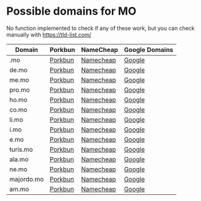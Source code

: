 # Possible domains for MO

No function implemented to check if any of these work, but you can check manually with https://tld-list.com/

| Domain | Porkbun | NameCheap | Google Domains |
|---|---|---|---|
| .mo | [Porkbun](https://porkbun.com/checkout/search?prb=e814663da1&tlds=&idnLanguage=&search=search&q=.mo) | [Namecheap](https://www.namecheap.com/domains/registration/results/?domain=.mo) | [Google](https://domains.google.com/registrar/search?searchTerm=.mo) |
| de.mo | [Porkbun](https://porkbun.com/checkout/search?prb=e814663da1&tlds=&idnLanguage=&search=search&q=de.mo) | [Namecheap](https://www.namecheap.com/domains/registration/results/?domain=de.mo) | [Google](https://domains.google.com/registrar/search?searchTerm=de.mo) |
| me.mo | [Porkbun](https://porkbun.com/checkout/search?prb=e814663da1&tlds=&idnLanguage=&search=search&q=me.mo) | [Namecheap](https://www.namecheap.com/domains/registration/results/?domain=me.mo) | [Google](https://domains.google.com/registrar/search?searchTerm=me.mo) |
| pro.mo | [Porkbun](https://porkbun.com/checkout/search?prb=e814663da1&tlds=&idnLanguage=&search=search&q=pro.mo) | [Namecheap](https://www.namecheap.com/domains/registration/results/?domain=pro.mo) | [Google](https://domains.google.com/registrar/search?searchTerm=pro.mo) |
| ho.mo | [Porkbun](https://porkbun.com/checkout/search?prb=e814663da1&tlds=&idnLanguage=&search=search&q=ho.mo) | [Namecheap](https://www.namecheap.com/domains/registration/results/?domain=ho.mo) | [Google](https://domains.google.com/registrar/search?searchTerm=ho.mo) |
| co.mo | [Porkbun](https://porkbun.com/checkout/search?prb=e814663da1&tlds=&idnLanguage=&search=search&q=co.mo) | [Namecheap](https://www.namecheap.com/domains/registration/results/?domain=co.mo) | [Google](https://domains.google.com/registrar/search?searchTerm=co.mo) |
| li.mo | [Porkbun](https://porkbun.com/checkout/search?prb=e814663da1&tlds=&idnLanguage=&search=search&q=li.mo) | [Namecheap](https://www.namecheap.com/domains/registration/results/?domain=li.mo) | [Google](https://domains.google.com/registrar/search?searchTerm=li.mo) |
| i.mo | [Porkbun](https://porkbun.com/checkout/search?prb=e814663da1&tlds=&idnLanguage=&search=search&q=i.mo) | [Namecheap](https://www.namecheap.com/domains/registration/results/?domain=i.mo) | [Google](https://domains.google.com/registrar/search?searchTerm=i.mo) |
| e.mo | [Porkbun](https://porkbun.com/checkout/search?prb=e814663da1&tlds=&idnLanguage=&search=search&q=e.mo) | [Namecheap](https://www.namecheap.com/domains/registration/results/?domain=e.mo) | [Google](https://domains.google.com/registrar/search?searchTerm=e.mo) |
| turis.mo | [Porkbun](https://porkbun.com/checkout/search?prb=e814663da1&tlds=&idnLanguage=&search=search&q=turis.mo) | [Namecheap](https://www.namecheap.com/domains/registration/results/?domain=turis.mo) | [Google](https://domains.google.com/registrar/search?searchTerm=turis.mo) |
| ala.mo | [Porkbun](https://porkbun.com/checkout/search?prb=e814663da1&tlds=&idnLanguage=&search=search&q=ala.mo) | [Namecheap](https://www.namecheap.com/domains/registration/results/?domain=ala.mo) | [Google](https://domains.google.com/registrar/search?searchTerm=ala.mo) |
| ne.mo | [Porkbun](https://porkbun.com/checkout/search?prb=e814663da1&tlds=&idnLanguage=&search=search&q=ne.mo) | [Namecheap](https://www.namecheap.com/domains/registration/results/?domain=ne.mo) | [Google](https://domains.google.com/registrar/search?searchTerm=ne.mo) |
| majordo.mo | [Porkbun](https://porkbun.com/checkout/search?prb=e814663da1&tlds=&idnLanguage=&search=search&q=majordo.mo) | [Namecheap](https://www.namecheap.com/domains/registration/results/?domain=majordo.mo) | [Google](https://domains.google.com/registrar/search?searchTerm=majordo.mo) |
| am.mo | [Porkbun](https://porkbun.com/checkout/search?prb=e814663da1&tlds=&idnLanguage=&search=search&q=am.mo) | [Namecheap](https://www.namecheap.com/domains/registration/results/?domain=am.mo) | [Google](https://domains.google.com/registrar/search?searchTerm=am.mo) |

